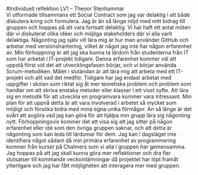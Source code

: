 #Individuell reflektion LV1 – Theoor Stenhammar  
Vi utformade tillsammans ett Social Contract som jag var delaktig i att både diskutera kring och formulera. Jag är än så länge nöjd med mitt bidrag till gruppen och hoppas på att vara fortsatt delaktig. Vi har haft ett antal möten där vi diskuterat olika idéer och möjliga stakeholders där vi alla varit delaktiga.
Någonting jag själv vill lära mig är hur man använder GitHub och arbetar med versionshantering, vilket är något jag inte har någon erfarenhet av. Min förhoppning är att jag ska kunna ta lärdom från studenterna från IT som har arbetat i IT-projekt tidigare. Denna erfarenhet kommer väl att uppstå först vid det att utvecklingsfasen börjar, och vi börjar använda Scrum-metodiken.
Målet i slutändan är att lära mig att arbeta med ett IT-projekt och allt vad det medför. Tidigare har jag endast arbetat med uppgifter i skolan som riktat sig åt mer teoretiska problem och problem som handlar om att skriva enstaka metoder eller klasser i ett visst syfte. Att lära sig en metodik för att utveckla en programvara kommer vara intressant. Min plan för att uppnå detta är att vara involverad i arbetet så mycket som möjligt och försöka bidra med mina egna unika förmågor.
Än så länge är det svårt att avgöra vad jag kan göra för att hjälpa min grupp lära sig någonting nytt. Förhoppningsvis kommer det att visa sig att jag sitter på någon erfarenhet eller idé som den övriga gruppen saknar, och att detta är någonting som kan leda till lärdomar för dem. Jag kan i dagsläget inte identifiera något sådant då min primära erfarenhet av programmering kommer från kurser på Chalmers som vi alla i gruppen har gemensamma.
Jag hoppas på att jag skall kunna göra mer reflektioner och dra fler slutsatser till kommande veckoinlämningar då projektet har löpt framåt ytterligare och jag har fått möjligheten att interagera mer med gruppen.
